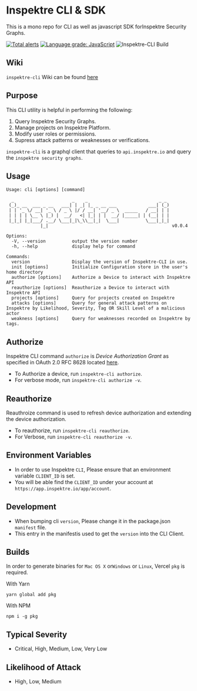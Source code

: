 # Inspektre CLI & SDK 
This is a mono repo for CLI as well as javascript SDK forInspektre Security Graphs.

[![Total alerts](https://img.shields.io/lgtm/alerts/g/inspektre/cli.svg?logo=lgtm&logoWidth=18)](https://lgtm.com/projects/g/inspektre/cli/alerts/) [![Language grade: JavaScript](https://img.shields.io/lgtm/grade/javascript/g/inspektre/cli.svg?logo=lgtm&logoWidth=18)](https://lgtm.com/projects/g/inspektre/cli/context:javascript) ![Inspektre-CLI Build](https://github.com/inspektre/cli/workflows/Inspektre-CLI%20Build/badge.svg?branch=main)

## Wiki
`inspektre-cli` Wiki can be found [here](https://github.com/inspektre/sdk/wiki)

## Purpose
This CLI utility is helpful in performing the following:
1. Query Inspektre Security Graphs.
2. Manage projects on Inspektre Platform.
3. Modify user roles or permissions.
4. Supress attack patterns or weaknesses or verifications.

`inspektre-cli` is a graphql client that queries to `api.inspektre.io` and query the `inspektre security graphs`. 


## Usage 
```
Usage: cli [options] [command]

  _                      _    _                           _ _
 (_)_ __  ___ _ __   ___| | _| |_ _ __ ___            ___| (_)
 | | '_ \/ __| '_ \ / _ \ |/ / __| '__/ _ \  _____   / __| | |
 | | | | \__ \ |_) |  __/   <| |_| | |  __/ |_____| | (__| | |
 |_|_| |_|___/ .__/ \___|_|\_\\__|_|  \___|          \___|_|_|
             |_|                                               v0.0.4

Options:
  -V, --version          output the version number
  -h, --help             display help for command

Commands:
  version                Display the version of Inspektre-CLI in use.
  init [options]         Initialize Configuration store in the user's home directory
  authorize [options]    Authorize a Device to interact with Inspektre API
  reauthorize [options]  Reauthorize a Device to interact with Inspektre API
  projects [options]     Query for projects created on Inspektre
  attacks [options]      Query for general attack patterns on Inspektre by Likelihood, Severity, Tag OR Skill Level of a malicious actor
  weakness [options]     Query for weaknesses recorded on Inspektre by tags.
```

## Authorize
Inspektre CLI command `authorize` is  *Device Authorization Grant* as specified in OAuth 2.0 RFC 8628 located [here](https://tools.ietf.org/html/rfc8628).
- To Authorize a device, run `inspektre-cli authorize`.
- For verbose mode, run `inspektre-cli authorize -v`.

## Reauthorize
Reauthroize command is used to refresh device authorization and extending the device authorization.
- To reauthorize, run `inspektre-cli reauthorize`.
- For Verbose, run `inspektre-cli reauthorize -v`.

## Environment Variables
- In order to use Inspektre `CLI`, Please ensure that an environment variable `CLIENT_ID` is set.
- You will be able find the `CLIENT_ID` under your account at `https://app.inspektre.io/app/account`.


##  Development
- When bumping cli `version`, Please change it in the package.json `manifest` file.
- This entry in the manifestis used to get the `version` into the CLI Client.

## Builds
In order to generate binaries for `Mac OS X` or`Windows` or `Linux`, Vercel `pkg` is required.

With Yarn
```
yarn global add pkg
```

With NPM
```
npm i -g pkg
```

## Typical Severity
- Critical, High, Medium, Low, Very Low

## Likelihood of Attack
- High, Low, Medium
